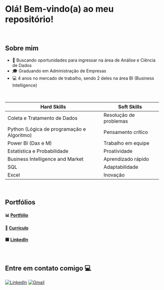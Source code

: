 <h1>Olá! Bem-vindo(a) ao meu repositório! </h1>

<br>

## Sobre mim

- 🔭 Buscando oportunidades para ingressar na área de Análise e Ciência de Dados
- 🎓 Graduando em Administração de Empresas
- 💻 4 anos no mercado de trabalho, sendo 2 deles na área BI (Business Intelligence)

<br>

| **Hard Skills**                              | **Soft Skills**              |
|----------------------------------------------|------------------------------|
| Coleta e Tratamento de Dados                 | Resolução de problemas       |
| Python (Lógica de programação e Algoritmo)   | Pensamento crítico           |
| Power BI (Dax e M)                           | Trabalho em equipe           |
| Estatística e Probabilidade                  | Proatividade                 |
| Business Intelligence and Market             | Aprendizado rápido           |
| SQL                                          | Adaptabilidade               |
| Excel                                        | Inovação                     |

<br>

## Portfólios

#### 📊 [Portfólio](https://github.com/DataSarahBarros?tab=repositories)
#### 📄 [Currículo](https://github.com/user-attachments/files/18432173/Curriculo.Sarah.Barros.pdf)
#### 🟦 [LinkedIn](https://www.linkedin.com/in/sarah-barros-b24bb91b4/)


<br>

## Entre em contato comigo 💻

[<img alt="LinkedIn" src="https://img.shields.io/badge/linkedin%20-%230077B5.svg?&style=for-the-badge&logo=linkedin&logoColor=white"/>](https://www.linkedin.com/in/sarah-barros-b24bb91b4/)
[<img alt="Gmail" src="https://img.shields.io/badge/Gmail-D14836?style=for-the-badge&logo=gmail&logoColor=white" />](mailto:sarahbarros.bi@gmail.com)
